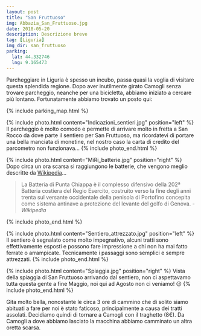 ```yaml
---
layout: post
title: "San Fruttuoso"
img: Abbazia_San_Fruttuoso.jpg
date: 2018-05-20
description: Descrizione breve
tag: [Liguria]
img_dir: san_fruttuoso
parking:
  lat: 44.332746
  lng: 9.165473
---
```


Parcheggiare in Liguria è spesso un incubo, passa quasi la voglia di visitare questa splendida regione. Dopo aver inutilmente girato Camogli senza trovare parcheggio, neanche per una bicicletta, abbiamo iniziato a cercare più lontano. Fortunatamente abbiamo trovato un posto qui:

{% include parking_map.html %}

{% include photo.html content="Indicazioni_sentieri.jpg" position="left" %}
Il parcheggio è molto comodo e permette di arrivare molto in fretta a San Rocco da dove parte il sentiero per San Fruttuoso, ma ricordatevi di portare una bella manciata di monetine, nel nostro caso la carta di credito del parcometro non funzionava...
{% include photo_end.html %}


{% include photo.html content="MiRi_batterie.jpg" position="right" %}
Dopo circa un ora scarsa si raggiungono le batterie, che vengono meglio descritte da [Wikipedia](https://it.wikipedia.org/wiki/Batteria_di_Punta_Chiappa)...

> La Batteria di Punta Chiappa è il complesso difensivo della 202ª Batteria costiera del Regio Esercito, costruito verso la fine degli anni trenta sul versante occidentale della penisola di Portofino concepita come sistema antinave a protezione del levante del golfo di Genova.  <cite>- Wikipedia</cite>

{% include photo_end.html %}

{% include photo.html content="Sentiero_attrezzato.jpg" position="left" %}
Il sentiero è segnalato come molto impegnativo, alcuni tratti sono effettivamente esposti e possono fare impressione a chi non ha mai fatto ferrate o arrampicate. Tecnicamente i passaggi sono semplici e sempre attrezzati.
{% include photo_end.html %}

{% include photo.html content="Spiaggia.jpg" position="right" %}
Vista della spiaggia di San Fruttuoso arrivando dal sentiero, non ci aspettavamo tutta questa gente a fine Maggio, noi qui ad Agosto non ci veniamo! 😉
{% include photo_end.html %}

Gita molto bella, nonostante le circa 3 ore di cammino che di solito siamo abituati a fare per noi è stato faticoso, principalmente a causa dei tratti assolati. Decidiamo quindi di tornare a Camogli con il traghetto (8€).
Da Camogli a dove abbiamo lasciato la macchina abbiamo camminato un altra oretta scarsa.
